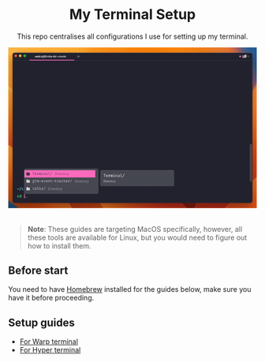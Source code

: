 <div align="center">
  <h1>My Terminal Setup</h1>
  <p>This repo centralises all configurations I use for setting up my terminal.</p>

  <img src="./for-warp/preview.gif" alt="">
  <br>
  <br>
</div>

> **Note**: These guides are targeting MacOS specifically, however, all these tools are available for Linux, but you would need to figure out how to install them.


## Before start
You need to have [Homebrew](https://brew.sh) installed for the guides below, make sure you have it before proceeding.


## Setup guides

- [For Warp terminal](./for-warp/)
- [For Hyper terminal](./for-hyper/)